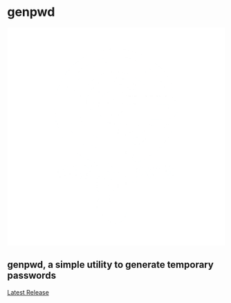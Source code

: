 # genpwd

<img src="https://github.com/CortezJEL/genpwd/blob/pages/genpwd.png?raw=true">

## genpwd, a simple utility to generate **temporary** passwords

[ Latest Release ](https://github.com/CortezJEL/genpwd/releases/latest)
